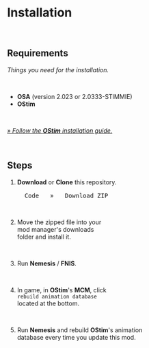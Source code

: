 
# Installation

<br>

## Requirements

*Things you need for the installation.*

<br>

- **OSA** (version 2.023 or 2.0333-STIMMIE) <br>
- **OStim**

<br>

[*» Follow the **OStim** installation guide.*][OStim]

<br>

## Steps

1.  **Download** or **Clone** this repository.

    <kbd>  Code  </kbd>  »  <kbd>  Download ZIP  </kbd>

    <br>

2.  Move the zipped file into your <br>
    mod manager's downloads <br>
    folder and install it.

    <br>

3.  Run **Nemesis** / **FNIS**.

    <br>

4.  In game, in **OStim**'s **MCM**, click <br>
    `rebuild animation database` <br>
    located at the bottom.

    <br>

5.  Run **Nemesis** and rebuild **OStim**'s animation <br>
    database every time you update this mod.

<br>


<!----------------------------------------------------------------------------->

[Ostim]: https://www.nexusmods.com/skyrimspecialedition/articles/3751
